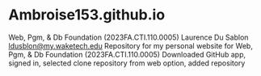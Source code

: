 # Ambroise153.github.io
Web, Pgm, &amp; Db Foundation (2023FA.CTI.110.0005) 
Laurence Du Sablon
ldusblon@my.waketech.edu
Repository for my personal website for Web, Pgm, & Db Foundation (2023FA.CTI.110.0005)
Downloaded GitHub app, signed in, selected clone repository from web option, added repository